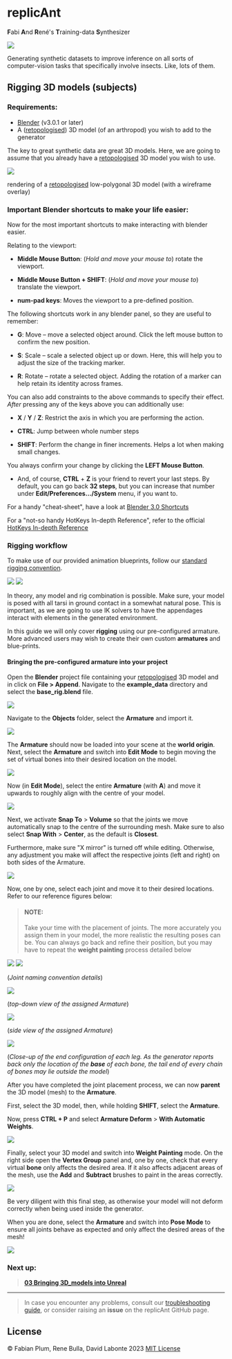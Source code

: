 # replicAnt
**F**abi **A**nd **R**ené's **T**raining-data **S**ynthesizer

![](../images/06_launch_new.png)

Generating synthetic datasets to improve inference on all sorts of computer-vision tasks that specifically involve
insects. Like, lots of them.

## Rigging 3D models (subjects)

### Requirements:

* [Blender](https://www.blender.org/) (v3.0.1 or later)
* A ([retopologised](01_Retopologising_3D_models.md)) 3D model (of an arthropod) you wish to add to the generator

The key to great synthetic data are great 3D models.
Here, we are going to assume that you already have a [retopologised](01_Retopologising_3D_models.md) 3D model you wish
to use.

![](../images/clean_up_24_rig_01.png)

rendering of a [retopologised](01_Retopologising_3D_models.md) low-polygonal 3D model (with a wireframe overlay)

### Important Blender **shortcuts** to make your life easier:

Now for the most important shortcuts to make interacting with blender easier.

Relating to the viewport:

* **Middle Mouse Button**: (*Hold and move your mouse to*) rotate the viewport.

* **Middle Mouse Button + SHIFT**: (*Hold and move your mouse to*) translate the viewport.

* **num-pad keys**: Moves the viewport to a pre-defined position.

The following shortcuts work in any blender panel, so they are useful to remember:

* **G**: Move – move a selected object around. Click the left mouse button to confirm the new position.

* **S**: Scale – scale a selected object up or down. Here, this will help you to adjust the size of the tracking marker.

* **R**: Rotate – rotate a selected object. Adding the rotation of a marker can help retain its identity across frames.

You can also add constraints to the above commands to specify their effect. *After* pressing any of the keys above you
can additionally use:

* **X** / **Y** / **Z**: Restrict the axis in which you are performing the action.

* **CTRL**: Jump between whole number steps

* **SHIFT**: Perform the change in finer increments. Helps a lot when making small changes.

You always confirm your change by clicking the **LEFT Mouse Button**.

* And, of course, **CTRL** + **Z** is your friend to revert your last steps. By default, you can go back **32 steps**,
  but you can increase that number under **Edit/Preferences…/System** menu, if you want to.

For a handy "cheat-sheet", have a look
at [Blender 3.0 Shortcuts](https://projects.vrac.iastate.edu/reu2022/wp-content/uploads/Blender-3.0-Shortcuts-v1.2.pdf)

For a "not-so handy HotKeys In-depth Reference", refer to the
official [HotKeys In-depth Reference](https://download.blender.org/documentation/BlenderHotkeyReference.pdf)

### Rigging workflow

To make use of our provided animation blueprints, follow
our [standard rigging convention](../example_data/base_rig.blend).

<img src=figures/rig_layout_dark.png#gh-dark-mode-only >
<img src=figures/rig_layout_bright.png#gh-light-mode-only > 

In theory, any model and rig combination is possible. Make sure, your model is posed with all tarsi in ground
contact in a somewhat natural pose. This is important, as we are going to use IK solvers to have the appendages
interact with elements in the generated environment.

In this guide we will only cover **rigging** using our pre-configured armature. More advanced users may wish to create
their own custom **armatures** and blue-prints.

#### Bringing the pre-configured armature into your project

Open the **Blender** project file containing your [retopologised](01_Retopologising_3D_models.md) 3D model and in click 
on **File > Append**. Navigate to the **example_data** directory and select the **base_rig.blend** file.

![](../images/rig_02.PNG)

Navigate to the **Objects** folder, select the **Armature** and import it.

![](../images/rig_03.PNG)

The **Armature** should now be loaded into your scene at the **world origin**.
Next, select the **Armature** and switch into **Edit Mode** to begin moving the set of virtual bones into their desired 
location on the model.

![](../images/rig_04.PNG)

Now (in **Edit Mode**), select the entire **Armature** (with **A**) and move it upwards to roughly align with the centre
of your model.

![](../images/rig_05.PNG)

Next, we activate **Snap To** > **Volume** so that the joints we move automatically snap to the centre of the 
surrounding mesh. Make sure to also select **Snap With** > **Center**, as the default is **Closest**.

Furthermore, make sure "X mirror" is turned off while editing. Otherwise, any adjustment you make will affect the
respective joints (left and right) on both sides of the Armature.

![](../images/rig_06_clean.PNG)

Now, one by one, select each joint and move it to their desired locations. Refer to our reference figures below:

> #### NOTE:
> Take your time with the placement of joints. The more accurately you assign them in your model, the more realistic the
resulting poses can be. You can always go back and refine their position, but you may have to repeat the **weight 
painting** process detailed below

<img src=figures/rig_layout_dark.png#gh-dark-mode-only >
<img src=figures/rig_layout_bright.png#gh-light-mode-only > 

(*Joint naming convention details*)

![](../images/rig_06_top.PNG)

(*top-down view of the assigned Armature*)

![](../images/rig_07_side.PNG)

(*side view of the assigned Armature*)

![](../images/rig_08_close.PNG)

(*Close-up of the end configuration of each leg. As the generator reports back only the location of the
**base** of each bone, the tail end of every chain of bones may lie outside the model*)

After you have completed the joint placement process, we can now **parent** the 3D model (mesh) to the
**Armature**. 

First, select the 3D model, then, while holding **SHIFT**, select the **Armature**.

Now, press **CTRL + P** and select **Armature Deform** > **With Automatic Weights**.

![](../images/rig_09.PNG)

Finally, select your 3D model and switch into **Weight Painting** mode. On the right side open the **Vertex Group**
panel and, one by one, check that every virtual **bone** only affects the desired area. If it also affects adjacent
areas of the mesh, use the **Add** and **Subtract** brushes to paint in the areas correctly.

![](../images/rig_10.PNG)

Be very diligent with this final step, as otherwise your model will not deform correctly when being used inside the 
generator.

When you are done, select the **Armature** and switch into **Pose Mode** to ensure all joints behave as expected and only
affect the desired areas of the mesh!

![](../images/rig_11.gif)


### Next up:

> [**03 Bringing 3D_models into Unreal**](03_Bringing_3D_models_into_Unreal_guide.md)

___

> In case you encounter any problems, consult our [troubleshooting guide](troubleshooting.md), or consider raising an
> **issue** on the replicAnt GitHub page.
 
## License
© Fabian Plum, Rene Bulla, David Labonte 2023
[MIT License](https://choosealicense.com/licenses/mit/)

